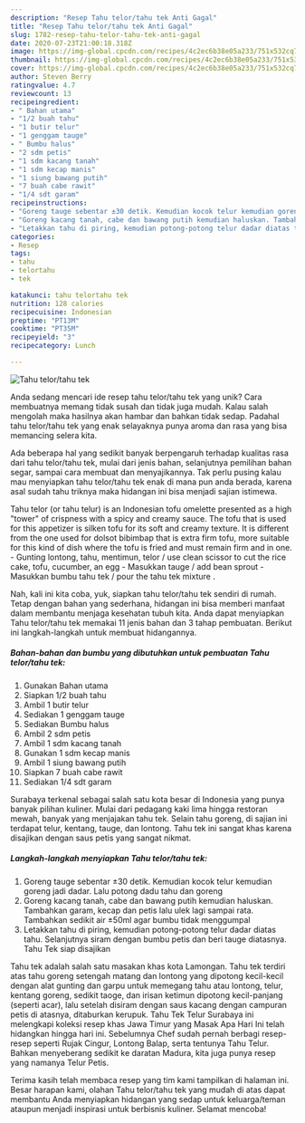 ```yaml
---
description: "Resep Tahu telor/tahu tek Anti Gagal"
title: "Resep Tahu telor/tahu tek Anti Gagal"
slug: 1782-resep-tahu-telor-tahu-tek-anti-gagal
date: 2020-07-23T21:00:18.318Z
image: https://img-global.cpcdn.com/recipes/4c2ec6b38e05a233/751x532cq70/tahu-telortahu-tek-foto-resep-utama.jpg
thumbnail: https://img-global.cpcdn.com/recipes/4c2ec6b38e05a233/751x532cq70/tahu-telortahu-tek-foto-resep-utama.jpg
cover: https://img-global.cpcdn.com/recipes/4c2ec6b38e05a233/751x532cq70/tahu-telortahu-tek-foto-resep-utama.jpg
author: Steven Berry
ratingvalue: 4.7
reviewcount: 13
recipeingredient:
- " Bahan utama"
- "1/2 buah tahu"
- "1 butir telur"
- "1 genggam tauge"
- " Bumbu halus"
- "2 sdm petis"
- "1 sdm kacang tanah"
- "1 sdm kecap manis"
- "1 siung bawang putih"
- "7 buah cabe rawit"
- "1/4 sdt garam"
recipeinstructions:
- "Goreng tauge sebentar ±30 detik. Kemudian kocok telur kemudian goreng jadi dadar. Lalu potong dadu tahu dan goreng"
- "Goreng kacang tanah, cabe dan bawang putih kemudian haluskan. Tambahkan garam, kecap dan petis lalu ulek lagi sampai rata. Tambahkan sedikit air ±50ml agar bumbu tidak menggumpal"
- "Letakkan tahu di piring, kemudian potong-potong telur dadar diatas tahu. Selanjutnya siram dengan bumbu petis dan beri tauge diatasnya. Tahu Tek siap disajikan"
categories:
- Resep
tags:
- tahu
- telortahu
- tek

katakunci: tahu telortahu tek 
nutrition: 128 calories
recipecuisine: Indonesian
preptime: "PT13M"
cooktime: "PT35M"
recipeyield: "3"
recipecategory: Lunch

---
```



![Tahu telor/tahu tek](https://img-global.cpcdn.com/recipes/4c2ec6b38e05a233/751x532cq70/tahu-telortahu-tek-foto-resep-utama.jpg)

Anda sedang mencari ide resep tahu telor/tahu tek yang unik? Cara membuatnya memang tidak susah dan tidak juga mudah. Kalau salah mengolah maka hasilnya akan hambar dan bahkan tidak sedap. Padahal tahu telor/tahu tek yang enak selayaknya punya aroma dan rasa yang bisa memancing selera kita.

Ada beberapa hal yang sedikit banyak berpengaruh terhadap kualitas rasa dari tahu telor/tahu tek, mulai dari jenis bahan, selanjutnya pemilihan bahan segar, sampai cara membuat dan menyajikannya. Tak perlu pusing kalau mau menyiapkan tahu telor/tahu tek enak di mana pun anda berada, karena asal sudah tahu triknya maka hidangan ini bisa menjadi sajian istimewa.

Tahu telor (or tahu telur) is an Indonesian tofu omelette presented as a high &#34;tower&#34; of crispness with a spicy and creamy sauce. The tofu that is used for this appetizer is silken tofu for its soft and creamy texture. It is different from the one used for dolsot bibimbap that is extra firm tofu, more suitable for this kind of dish where the tofu is fried and must remain firm and in one. - Gunting lontong, tahu, mentimun, telor / use clean scissor to cut the rice cake, tofu, cucumber, an egg - Masukkan tauge / add bean sprout - Masukkan bumbu tahu tek / pour the tahu tek mixture .


Nah, kali ini kita coba, yuk, siapkan tahu telor/tahu tek sendiri di rumah. Tetap dengan bahan yang sederhana, hidangan ini bisa memberi manfaat dalam membantu menjaga kesehatan tubuh kita. Anda dapat menyiapkan Tahu telor/tahu tek memakai 11 jenis bahan dan 3 tahap pembuatan. Berikut ini langkah-langkah untuk membuat hidangannya.

<!--inarticleads1-->

##### Bahan-bahan dan bumbu yang dibutuhkan untuk pembuatan Tahu telor/tahu tek:

1. Gunakan  Bahan utama
1. Siapkan 1/2 buah tahu
1. Ambil 1 butir telur
1. Sediakan 1 genggam tauge
1. Sediakan  Bumbu halus
1. Ambil 2 sdm petis
1. Ambil 1 sdm kacang tanah
1. Gunakan 1 sdm kecap manis
1. Ambil 1 siung bawang putih
1. Siapkan 7 buah cabe rawit
1. Sediakan 1/4 sdt garam


Surabaya terkenal sebagai salah satu kota besar di Indonesia yang punya banyak pilihan kuliner. Mulai dari pedagang kaki lima hingga restoran mewah, banyak yang menjajakan tahu tek. Selain tahu goreng, di sajian ini terdapat telur, kentang, tauge, dan lontong. Tahu tek ini sangat khas karena disajikan dengan saus petis yang sangat nikmat. 

<!--inarticleads2-->

##### Langkah-langkah menyiapkan Tahu telor/tahu tek:

1. Goreng tauge sebentar ±30 detik. Kemudian kocok telur kemudian goreng jadi dadar. Lalu potong dadu tahu dan goreng
1. Goreng kacang tanah, cabe dan bawang putih kemudian haluskan. Tambahkan garam, kecap dan petis lalu ulek lagi sampai rata. Tambahkan sedikit air ±50ml agar bumbu tidak menggumpal
1. Letakkan tahu di piring, kemudian potong-potong telur dadar diatas tahu. Selanjutnya siram dengan bumbu petis dan beri tauge diatasnya. Tahu Tek siap disajikan


Tahu tek adalah salah satu masakan khas kota Lamongan. Tahu tek terdiri atas tahu goreng setengah matang dan lontong yang dipotong kecil-kecil dengan alat gunting dan garpu untuk memegang tahu atau lontong, telur, kentang goreng, sedikit taoge, dan irisan ketimun dipotong kecil-panjang (seperti acar), lalu setelah disiram dengan saus kacang dengan campuran petis di atasnya, ditaburkan kerupuk. Tahu Tek Telur Surabaya ini melengkapi koleksi resep khas Jawa Timur yang Masak Apa Hari Ini telah hidangkan hingga hari ini. Sebelumnya Chef sudah pernah berbagi resep-resep seperti Rujak Cingur, Lontong Balap, serta tentunya Tahu Telur. Bahkan menyeberang sedikit ke daratan Madura, kita juga punya resep yang namanya Telur Petis. 

Terima kasih telah membaca resep yang tim kami tampilkan di halaman ini. Besar harapan kami, olahan Tahu telor/tahu tek yang mudah di atas dapat membantu Anda menyiapkan hidangan yang sedap untuk keluarga/teman ataupun menjadi inspirasi untuk berbisnis kuliner. Selamat mencoba!

